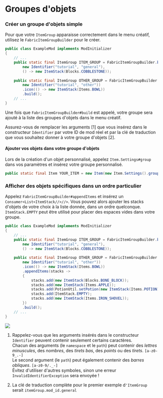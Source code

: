 # Groupes d'objets

### Créer un groupe d'objets simple

Pour que votre `ItemGroup` apparaisse correctement dans le menu créatif,
utilisez le `FabricItemGroupBuilder` pour le créer.

```java
public class ExampleMod implements ModInitializer
{
    // ...
    public static final ItemGroup ITEM_GROUP = FabricItemGroupBuilder.build(
        new Identifier("tutorial", "general"),
        () -> new ItemStack(Blocks.COBBLESTONE));
    
    public static final ItemGroup OTHER_GROUP = FabricItemGroupBuilder.create(
        new Identifier("tutorial", "other"))
        .icon(() -> new ItemStack(Items.BOWL))
        .build();
    // ...
}
```

Une fois que `FabricItemGroupBuilder#build` est appelé, votre groupe
sera ajouté à la liste des groupes d'objets dans le menu créatif.

Assurez-vous de remplacer les arguments \[1\] que vous insérez dans le
constructeur `Identifier` par votre ID de mod réel et par la clé de
traduction que vous souhaitez donner à votre groupe d'objets \[2\].

#### Ajouter vos objets dans votre groupe d'objets

Lors de la création d'un objet personnalisé, appelez
`Item.Settings#group` dans vos paramètres et insérez votre groupe
personnalisé.

```java
public static final Item YOUR_ITEM = new Item(new Item.Settings().group(ExampleMod.ITEM_GROUP));
```

### Afficher des objets spécifiques dans un ordre particulier

Appelez `FabricItemGroupBuilder#appendItems` et insérez un
`Consumer<List<ItemStack//>//>`. Vous pouvez alors ajouter les stacks
d'objets de votre choix à la liste donnée, dans un ordre quelconque.
`ItemStack.EMPTY` peut être utilisé pour placer des espaces vides dans
votre groupe.

```java
public class ExampleMod implements ModInitializer
{
    // ...
    public static final ItemGroup ITEM_GROUP = FabricItemGroupBuilder.build(
        new Identifier("tutorial", "general"),
        () -> new ItemStack(Blocks.COBBLESTONE));
    
    public static final ItemGroup OTHER_GROUP = FabricItemGroupBuilder.create(
        new Identifier("tutorial", "other"))
        .icon(() -> new ItemStack(Items.BOWL))
        .appendItems(stacks ->
        {
            stacks.add(new ItemStack(Blocks.BONE_BLOCK));
            stacks.add(new ItemStack(Items.APPLE));
            stacks.add(PotionUtil.setPotion(new ItemStack(Items.POTION), Potions.WATER));
            stacks.add(ItemStack.EMPTY);
            stacks.add(new ItemStack(Items.IRON_SHOVEL));
        })
        .build();
    // ...
}
```

![](.)

1. Rappelez-vous que les arguments insérés dans le constructeur
   `Identifier` peuvent contenir seulement certains caractères.  
   Chacun des arguments (le `namespace` et le `path`) peut contenir des
   *lettres minuscules*, des *nombres*, des *tirets bas*, des *points*
   ou des *tirets*. `[a-z0-9_.-]`  
   Le second argument (le `path`) peut également contenir des *barres
   obliques*. `[a-z0-9/._-]`  
   Évitez d'utiliser d'autres symboles, sinon une erreur
   `InvalidIdentifierException` sera envoyée \!

2. La clé de traduction complète pour le premier exemple d`'ItemGroup`
   serait `itemGroup.mod_id.general`

